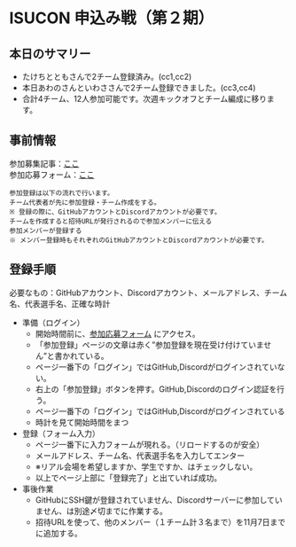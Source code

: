 # ISUCON 申込み戦（第２期）
## 本日のサマリー
- たけちとともさんで2チーム登録済み。(cc1,cc2)
- 本日あわのさんといわささんで2チーム登録できました。(cc3,cc4)
- 合計4チーム、12人参加可能です。次週キックオフとチーム編成に移ります。  

## 事前情報
参加募集記事：[ここ](https://isucon.net/archives/58674163.html)  
参加応募フォーム：[ここ](https://portal.isucon.net/)  
```
参加登録は以下の流れで行います。
チーム代表者が先に参加登録・チーム作成をする。
※ 登録の際に、GitHubアカウントとDiscordアカウントが必要です。
チームを作成すると招待URLが発行されるので参加メンバーに伝える
参加メンバーが登録する
※ メンバー登録時もそれぞれのGitHubアカウントとDiscordアカウントが必要です。
```

## 登録手順
必要なもの：GitHubアカウント、Discordアカウント、メールアドレス、チーム名、代表選手名、正確な時計  
- 準備（ログイン）
  - 開始時間前に、[参加応募フォーム](https://portal.isucon.net/)  にアクセス。
  - 「参加登録」ページの文章は赤く”参加登録を現在受け付けていません”と書かれている。
  - ページ一番下の「ログイン」ではGitHub,Discordがログインされていない。
  - 右上の「参加登録」ボタンを押す。GitHub,Discordのログイン認証を行う。
  - ページ一番下の「ログイン」ではGitHub,Discordがログインされている
  - 時計を見て開始時間をまつ
- 登録（フォーム入力）
  - ページ一番下に入力フォームが現れる。（リロードするのが安全）
  - メールアドレス、チーム名、代表選手名を入力してエンター
  - ※リアル会場を希望しますか、学生ですか、はチェックしない。
  - 以上でページ上部に「登録完了」と出ていれば成功。
- 事後作業
  - GitHubにSSH鍵が登録されていません、Discordサーバーに参加していません、は別途〆切までに作業する。
  - 招待URLを使って、他のメンバー（１チーム計３名まで）を11月7日までに追加する。
